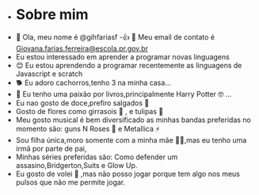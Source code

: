 - # Sobre mim 
- 👋 Ola, meu nome é @gihfariasf
-:+1: 👀 Meu email de contato é Giovana.farias.ferreira@escola.pr.gov.br
- Eu estou interessado em aprender a programar novas linguagens 
- :blush: Eu estou aprendendo a programar recentemente as linguagens de Javascript e scratch
- :dog2: Eu adoro cachorros,tenho 3 na minha casa...
- :smiling_face_with_three_hearts: Eu tenho uma paixão por livros,principalmente Harry Potter :nerd_face: ...
- Eu nao gosto de doce,prefiro salgados :hamburger:
- Gosto de flores como girrasois :sunflower: , e tulipas :tulip:
- Meu gosto musical é bem diversificado as minhas bandas preferidas no momento são: guns N Roses :rose: e Metallica :zap:
- Sou filha única,moro somente com a  minha mãe :family_woman_girl:,mas eu tenho uma irmã por parte de pai,
- Minhas séries preferidas são: Como defender um assasino,Bridgerton,Suits e Glow Up.
- Eu gosto de volei :volleyball: ,mas não posso jogar porque tem algo nos meus pulsos que não me permite jogar.
<!---
gihfariasf/gihfariasf is a ✨ special ✨ repository because its `README.md` (this file) appears on your GitHub profile.
You can click the Preview link to take a look at your changes.
--->
